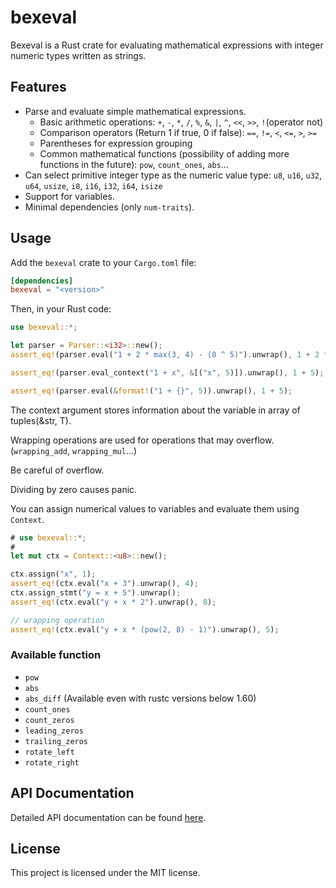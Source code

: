# bexeval
Bexeval is a Rust crate for evaluating mathematical expressions with integer numeric types written as strings.

## Features

- Parse and evaluate simple mathematical expressions.
    - Basic arithmetic operations: `+`, `-`, `*`, `/`, `%`, `&`, `|`, `^`, `<<`, `>>`, `!`(operator not)
    - Comparison operators (Return 1 if true, 0 if false): `==`, `!=`, `<`, `<=`, `>`, `>=`
    - Parentheses for expression grouping
    - Common mathematical functions (possibility of adding more functions in the future): `pow`, `count_ones`, `abs`...
- Can select primitive integer type as the numeric value type: `u8`, `u16`, `u32`, `u64`, `usize`, `i8`, `i16`, `i32`, `i64`, `isize`
- Support for variables.
- Minimal dependencies (only `num-traits`).

## Usage

Add the `bexeval` crate to your `Cargo.toml` file:

```toml
[dependencies]
bexeval = "<version>"
```

Then, in your Rust code:

```rust
use bexeval::*;

let parser = Parser::<i32>::new();
assert_eq!(parser.eval("1 + 2 * max(3, 4) - (8 ^ 5)").unwrap(), 1 + 2 * 3.max(4) - (8 ^ 5));

assert_eq!(parser.eval_context("1 + x", &[("x", 5)]).unwrap(), 1 + 5);

assert_eq!(parser.eval(&format!("1 + {}", 5)).unwrap(), 1 + 5);
```

The context argument stores information about the variable in array of tuples(&str, T).

Wrapping operations are used for operations that may overflow. (`wrapping_add`, `wrapping_mul`...)

Be careful of overflow.

Dividing by zero causes panic.

You can assign numerical values to variables and evaluate them using `Context`.

```rust
# use bexeval::*;
#
let mut ctx = Context::<u8>::new();

ctx.assign("x", 1);
assert_eq!(ctx.eval("x + 3").unwrap(), 4);
ctx.assign_stmt("y = x + 5").unwrap();
assert_eq!(ctx.eval("y + x * 2").unwrap(), 8);

// wrapping operation
assert_eq!(ctx.eval("y + x * (pow(2, 8) - 1)").unwrap(), 5);
```

### Available function
 - `pow`
 - `abs`
 - `abs_diff` (Available even with rustc versions below 1.60)
 - `count_ones`
 - `count_zeros`
 - `leading_zeros`
 - `trailing_zeros`
 - `rotate_left`
 - `rotate_right`
## API Documentation

Detailed API documentation can be found [here](https://docs.rs/bexeval).

## License

This project is licensed under the MIT license.